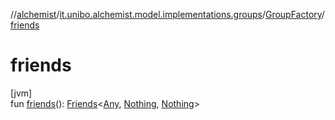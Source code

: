 //[alchemist](../../../index.md)/[it.unibo.alchemist.model.implementations.groups](../index.md)/[GroupFactory](index.md)/[friends](friends.md)

# friends

[jvm]\
fun [friends](friends.md)(): [Friends](../-friends/index.md)<[Any](https://kotlinlang.org/api/latest/jvm/stdlib/kotlin/-any/index.html), [Nothing](https://kotlinlang.org/api/latest/jvm/stdlib/kotlin/-nothing/index.html), [Nothing](https://kotlinlang.org/api/latest/jvm/stdlib/kotlin/-nothing/index.html)>
